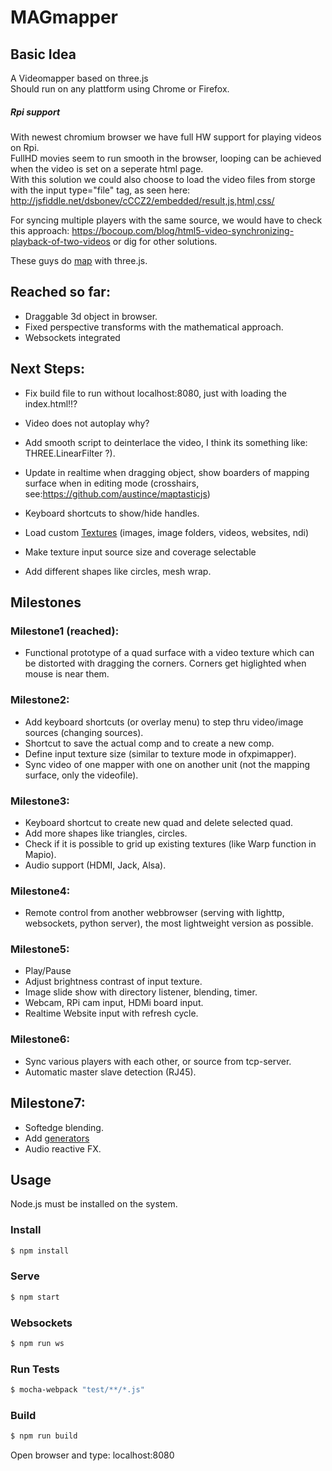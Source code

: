 # MAGmapper
## Basic Idea
A Videomapper based on three.js</br>
Should run on any plattform using Chrome or Firefox.


##### Rpi support
With newest chromium browser we have full HW support for playing videos on Rpi.</br>
FullHD movies seem to run smooth in the browser, looping can be achieved when the video is set on a seperate html page. </br>
With this solution we could also choose to load the video files from storge with the input type="file" tag, as seen here: http://jsfiddle.net/dsbonev/cCCZ2/embedded/result,js,html,css/  </br>

For syncing multiple players with the same source, we would have to check this approach: https://bocoup.com/blog/html5-video-synchronizing-playback-of-two-videos or dig for other solutions.

These guys do [map](http://www.floz.fr/Tsuki8Projection-mapping-in-Japan) with three.js. 


## Reached so far:

- Draggable 3d object in browser.
- Fixed perspective transforms with the mathematical approach.
- Websockets integrated


## Next Steps:

- Fix build file to run without localhost:8080, just with loading the index.html!!?
- Video does not autoplay why?
- Add smooth script to deinterlace the video,  I think its something like: THREE.LinearFilter ?).
- Update in realtime when dragging object, show boarders of mapping surface when in editing mode (crosshairs, see:https://github.com/austince/maptasticjs)
- Keyboard shortcuts to show/hide handles.

- Load custom [Textures](https://threejs.org/docs/#api/textures/VideoTexture) (images, image folders, videos, websites, ndi)
- Make texture input source size and coverage selectable
- Add different shapes like circles, mesh wrap.

## Milestones
### Milestone1 (reached):
- Functional prototype of a quad surface with a video texture which can be distorted with dragging the corners. Corners get higlighted when mouse is near them.


### Milestone2:
- Add keyboard shortcuts (or overlay menu) to step thru video/image sources (changing sources).
- Shortcut to save the actual comp and to create a new comp.
- Define input texture size (similar to texture mode in ofxpimapper).
- Sync video of one mapper with one on another unit (not the mapping surface, only the videofile).

### Milestone3:
- Keyboard shortcut to create new quad and delete selected quad.
- Add more shapes like triangles, circles.
- Check if it is possible to grid up existing textures (like Warp function in  Mapio).
- Audio support (HDMI, Jack, Alsa).

### Milestone4:
- Remote control from another webbrowser (serving with lighttp, websockets, python server), the most lightweight version as possible.

### Milestone5:
- Play/Pause
- Adjust brightness contrast of input texture.
- Image slide show with directory listener, blending, timer.
- Webcam, RPi cam input, HDMi board input.
- Realtime Website input with refresh cycle.

### Milestone6:
- Sync various players with each other, or source from tcp-server.
- Automatic master slave detection (RJ45).

## Milestone7:
- Softedge blending.
- Add [generators](https://threejs.org/examples/?q=partic#canvas_particles_sprites)
- Audio reactive FX.


## Usage

Node.js must be installed on the system.

### Install
```sh
$ npm install
```

### Serve
```sh
$ npm start
```

### Websockets
```sh
$ npm run ws
```


### Run Tests
```sh
$ mocha-webpack "test/**/*.js"
```


### Build
```sh
$ npm run build
```

Open browser and type: localhost:8080
